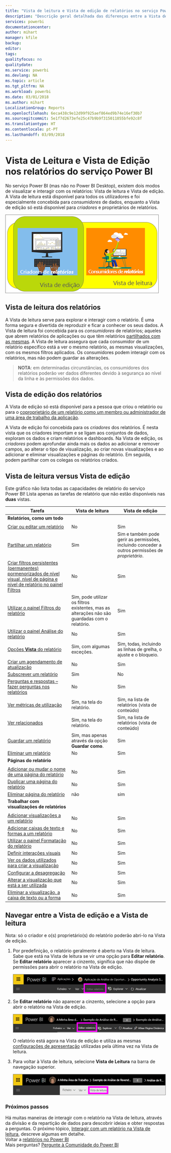 ```yaml
---
title: "Vista de leitura e Vista de edição de relatórios no serviço Power BI"
description: "Descrição geral detalhada das diferenças entre a Vista de leitura e a Vista de edição nos relatórios do serviço Power BI"
services: powerbi
documentationcenter: 
author: mihart
manager: kfile
backup: 
editor: 
tags: 
qualityfocus: no
qualitydate: 
ms.service: powerbi
ms.devlang: NA
ms.topic: article
ms.tgt_pltfrm: NA
ms.workload: powerbi
ms.date: 03/01/2018
ms.author: mihart
LocalizationGroup: Reports
ms.openlocfilehash: 6eca438c9e12d99f925aef864ed9b74e16ef30b7
ms.sourcegitcommit: 5e1f7d2673efe25c47b9b9f315011055bfe92c8f
ms.translationtype: HT
ms.contentlocale: pt-PT
ms.lasthandoff: 03/09/2018
---
```

# <a name="reading-view-and-editing-view-in-power-bi-service-reports"></a>Vista de Leitura e Vista de Edição nos relatórios do serviço Power BI
No serviço Power BI (mas não no Power BI Desktop), existem dois modos de visualizar e interagir com os relatórios: Vista de leitura e Vista de edição. A Vista de leitura está disponível para todos os utilizadores e foi especialmente concebida para *consumidores* de dados, enquanto a Vista de edição só está disponível para *criadores* e proprietários de relatórios. 

![ilustração de criadores e consumidores de relatórios](media/service-reading-view-and-editing-view/power-bi-creators-consumers.png)

## <a name="report-reading-view"></a>Vista de leitura dos relatórios

 A Vista de leitura serve para explorar e interagir com o relatório. É uma forma segura e divertida de reproduzir e ficar a conhecer os seus dados. A Vista de leitura foi concebida para os *consumidores* de relatórios; aqueles que abrem relatórios de aplicações ou que têm relatórios [partilhados com as mesmas](service-share-dashboards.md). A Vista de leitura assegura que cada consumidor de um relatório específico está a ver o mesmo relatório, as mesmas visualizações, com os mesmos filtros aplicados.  Os consumidores podem interagir com os relatórios, mas não podem guardar as alterações.

>**NOTA**: em determinadas circunstâncias, os consumidores dos relatórios poderão ver dados diferentes devido à segurança ao nível da linha e às permissões dos dados. 

## <a name="report-editing-view"></a>Vista de edição dos relatórios

A Vista de edição só está disponível para a pessoa que criou o relatório ou para o [coproprietário de um relatório como um membro ou administrador de uma área de trabalho da aplicação](service-create-distribute-apps.md).

A Vista de edição foi concebida para os *criadores* dos relatórios. É nesta vista que os criadores importam e se ligam aos conjuntos de dados, exploram os dados e criam relatórios e dashboards. Na Vista de edição, os *criadores* podem aprofundar ainda mais os dados ao adicionar e remover campos, ao alterar o tipo de visualização, ao criar novas visualizações e ao adicionar e eliminar visualizações e páginas do relatório. Em seguida, podem partilhar com os colegas os relatórios criados.

## <a name="reading-view-versus-editing-view"></a>Vista de leitura versus Vista de edição
Este gráfico não lista todas as capacidades de relatório do serviço Power BI! Lista apenas as tarefas de relatório que não estão disponíveis nas **duas** vistas. 


|Tarefa  | Vista de leitura  | Vista de edição |
|-------------------------|-------|-------|
|**Relatórios, como um todo**  |
||||
| [Criar ou editar um relatório](service-report-create-new.md) | No  | Sim |
| [Partilhar um relatório](service-share-reports.md)| Sim | Sim e também pode gerir as permissões, incluindo conceder a outros permissões de *proprietário*. |
| [Criar filtros persistentes (permanentes) pormenorizados de nível visual, nível de página e nível de relatório no painel Filtros](power-bi-report-add-filter.md) | No  | Sim |
| [Utilizar o painel Filtros do relatório](power-bi-how-to-report-filter.md) | Sim, pode utilizar os filtros existentes, mas as alterações não são guardadas com o relatório. | Sim |
| [Utilizar o painel Análise do relatório](service-analytics-pane.md) | No | Sim |
| [Opções **Vista** do relatório](power-bi-report-display-settings.md) | Sim, com algumas exceções. | Sim, todas, incluindo as linhas de grelha, o ajuste e o bloqueio. |
| [Criar um agendamento de atualização](refresh-data.md) | No  | Sim |
| [Subscrever um relatório](service-report-subscribe.md) | Sim | No |
| [Perguntas e respostas – fazer perguntas nos relatórios](power-bi-q-and-a.md) | No  | Sim |
| [Ver métricas de utilização ](service-usage-metrics.md) | Sim, na tela do relatório. | Sim, na lista de relatórios (vista de conteúdo) |
| [Ver relacionados](service-related-content.md) | Sim, na tela do relatório. | Sim, na lista de relatórios (vista de conteúdo) |
| [Guardar um relatório](service-report-save.md) | Sim, mas apenas através da opção **Guardar como**. | Sim |
| [Eliminar um relatório](service-delete.md) | No  | Sim |
|**Páginas do relatório** |
||||
| [Adicionar ou mudar o nome de uma página do relatório](power-bi-report-add-page.md)  | No  | Sim  |
| [Duplicar uma página do relatório](power-bi-report-copy-paste-page.md) | No  | Sim |
| [Eliminar página do relatório](service-delete.md) | não | sim |
|**Trabalhar com visualizações de relatórios**|
||||
| [Adicionar visualizações a um relatório](power-bi-report-add-visualizations-i.md) | No  | Sim |
| [Adicionar caixas de texto e formas a um relatório](power-bi-reports-add-text-and-shapes.md) | No  | Sim |
| [Utilizar o painel Formatação do relatório](service-the-report-editor-take-a-tour.md) | No | Sim |
| [Definir interações visuais](service-reports-visual-interactions.md) | No  | Sim |
| [Ver os dados utilizados para criar a visualização](service-reports-show-data.md) | No  | Sim |
| [Configurar a desagregação](power-bi-visualization-drill-down.md) | No  | Sim |
| [Alterar a visualização que está a ser utilizada](power-bi-report-change-visualization-type.md) | No | Sim|
| [Eliminar a visualização, a caixa de texto ou a forma](service-delete.md)| No | Sim |


## <a name="navigating-between-editing-view-and-reading-view"></a>Navegar entre a Vista de edição e a Vista de leitura
Nota: só o criador e o(s) proprietário(s) do relatório poderão abri-lo na Vista de edição.

1. Por predefinição, o relatório geralmente é aberto na Vista de leitura. Sabe que está na Vista de leitura se vir uma opção para **Editar relatório**. Se **Editar relatório** aparecer a cinzento, significa que não dispõe de permissões para abrir o relatório na Vista de edição.

   ![opção Editar relatório a cinzento](media/service-reading-view-and-editing-view/power-bi-edit-report-grey.png)

2. Se **Editar relatório** não aparecer a cinzento, selecione a opção para abrir o relatório na Vista de edição. 
   
   ![opção Editar relatório](media/service-reading-view-and-editing-view/power-bi-edit-report.png)
   
   O relatório está agora na Vista de edição e utiliza as mesmas [configurações de apresentação](power-bi-report-display-settings.md) utilizadas pela última vez na Vista de leitura.

2. Para voltar à Vista de leitura, selecione **Vista de Leitura** na barra de navegação superior.
   
    ![Opção Vista de leitura](media/service-reading-view-and-editing-view/power-bi-reading-view.png)



### <a name="next-steps"></a>Próximos passos
Há muitas maneiras de interagir com o relatório na Vista de leitura, através da divisão e da repartição de dados para descobrir ideias e obter respostas a perguntas.  O próximo tópico, [Interagir com um relatório na Vista de leitura](service-interact-with-a-report-in-editing-view.md), descreve algumas em detalhe.    
Voltar a [relatórios no Power BI](service-reports.md)    
Mais perguntas? [Pergunte à Comunidade do Power BI](http://community.powerbi.com/) 

